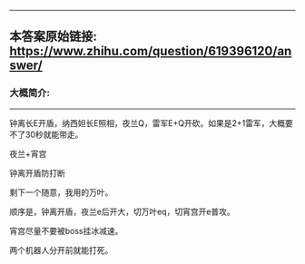 ----------------------------------------
## 本答案原始链接: https://www.zhihu.com/question/619396120/answer/
### 大概简介: 
----------------------------------------
钟离长E开盾，纳西妲长E照相，夜兰Q，雷军E+Q开砍。如果是2+1雷军，大概要不了30秒就能带走。

夜兰+宵宫

钟离开盾防打断

剩下一个随意，我用的万叶。

顺序是，钟离开盾，夜兰e后开大，切万叶eq，切宵宫开e普攻。

宵宫尽量不要被boss挂冰减速。

两个机器人分开前就能打死。
